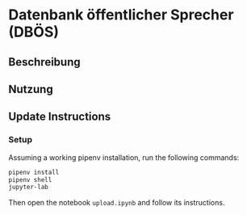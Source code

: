 # Datenbank öffentlicher Sprecher (DBÖS)

## Beschreibung

## Nutzung

## Update Instructions

### Setup

Assuming a working pipenv installation, run the following commands:

```bash
pipenv install
pipenv shell
jupyter-lab
```
Then open the notebook `upload.ipynb` and follow its instructions.